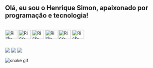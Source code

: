 ## Olá, eu sou o Henrique Simon, apaixonado por programação e tecnologia!

<div style="display: inline_block"><br>
  <img align="center" alt="Rick-Flutter" height="30" width="40" src="https://cdn.jsdelivr.net/gh/devicons/devicon/icons/flutter/flutter-original.svg">
  <img align="center" alt="Rick-Flutter" height="30" width="40" src="https://cdn.jsdelivr.net/gh/devicons/devicon/icons/androidstudio/androidstudio-original.svg">
  <img align="center" alt="Rick-Flutter" height="30" width="40" src="https://cdn.jsdelivr.net/gh/devicons/devicon/icons/git/git-original.svg">
  <img align="center" alt="Rick-Flutter" height="30" width="40" src="https://cdn.jsdelivr.net/gh/devicons/devicon/icons/html5/html5-original.svg">
  <img align="center" alt="Rick-Flutter" height="30" width="40" src="https://cdn.jsdelivr.net/gh/devicons/devicon/icons/css3/css3-original.svg">
  <img align="center" alt="Rick-Flutter" height="30" width="40" src="https://cdn.jsdelivr.net/gh/devicons/devicon/icons/vscode/vscode-original.svg">
</div>

##

<div> 
  <a href="https://www.instagram.com/eusimon17" target="_blank"><img src="https://img.shields.io/badge/-Instagram-%23E4405F?style=for-the-badge&logo=instagram&logoColor=white" target="_blank"></a>
  <a href = "mailto:henriquesimon1998@gmail.com"><img src="https://img.shields.io/badge/-Gmail-%23333?style=for-the-badge&logo=gmail&logoColor=white" target="_blank"></a>
  <a href="https://www.linkedin.com/in/henrique-simon/" target="_blank"><img src="https://img.shields.io/badge/-LinkedIn-%230077B5?style=for-the-badge&logo=linkedin&logoColor=white" target="_blank"></a> 
  
</div>

![snake gif](https://github.com/henriquesimon/henriquesimon/blob/output/github-contribution-grid-snake.svg)
